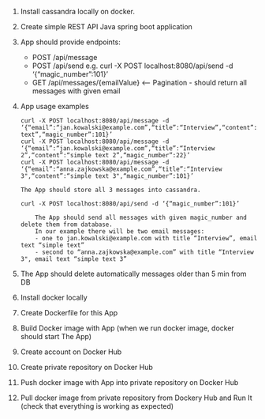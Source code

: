 
1. Install cassandra locally on docker.
2. Create simple REST API Java spring boot application
3. App should provide endpoints: 

    - POST /api/message
    - POST /api/send              e.g.     curl -X POST localhost:8080/api/send -d ‘{“magic_number”:101}’
    - GET /api/messages/{emailValue} <-- Pagination - should return all messages with given email

4. App usage examples
 
    ```
    curl -X POST localhost:8080/api/message -d ‘{“email”:“jan.kowalski@example.com”,“title”:“Interview”,“content”:“simple text”,“magic_number”:101}’
    curl -X POST localhost:8080/api/message -d ‘{“email”:“jan.kowalski@example.com”,“title”:“Interview 2”,“content”:“simple text 2”,“magic_number”:22}’
    curl -X POST localhost:8080/api/message -d ‘{“email”:“anna.zajkowska@example.com”,“title”:“Interview 3",“content”:“simple text 3",“magic_number”:101}’
        
    The App should store all 3 messages into cassandra.
    
    curl -X POST localhost:8080/api/send -d ‘{“magic_number”:101}’
    
        The App should send all messages with given magic_number and delete them from database.
        In our example there will be two email messages:
        - one to jan.kowalski@example.com with title “Interview”, email text “simple text”
        - second to “anna.zajkowska@example.com” with title “Interview 3", email text “simple text 3”
    ```

5. The App should delete automatically messages older than 5 min from DB
6. Install docker locally
7. Create Dockerfile for this App
8. Build Docker image with App (when we run docker image, docker should start The App)
9. Create account on Docker Hub
10. Create private repository on Docker Hub
11. Push docker image with App into private repository on Docker Hub
12. Pull docker image from private repository from Dockery Hub and Run It (check that everything is working as expected)

